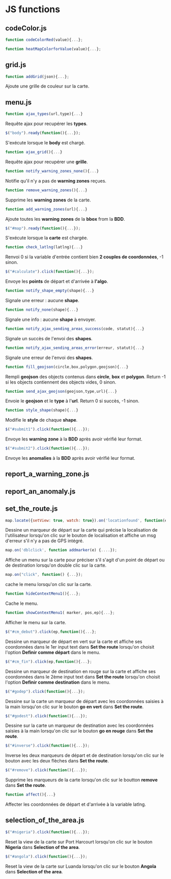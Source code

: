 # JS functions
## codeColor.js  
```js
function codeColorRed(value){...};
```
```js
function heatMapColorforValue(value){...};
```  
## grid.js
```js
function addGrid(json){...};
```  
Ajoute une grille de couleur sur la carte.
## menu.js
```js
function ajax_types(url,type){...}
```
Requête ajax pour recupérer les **types**.
```js
$("body").ready(function(){...});
```
S'exécute lorsque le **body** est chargé.
```js
function ajax_grid(){...}
```
Requête ajax pour recupérer une **grille**.
```js
function notify_warning_zones_none(){...}
```
Notifie qu'il n'y a pas de **warning zones** reçues.
```js
function remove_warning_zones(){...}
```
Supprime les **warning zones** de la carte.
```js
function add_warning_zones(url){...}
```
Ajoute toutes les **warning zones** de la **bbox** from la **BDD**.
```js
$("#map").ready(function(){...});
```
S'exécute lorsque la **carte** est chargée.
```js
function check_latlng(latlng){...}
```
Renvoi 0 si la variable d'entrée contient bien **2 couples de coordonnées**, -1 sinon.
```js
$("#calculate").click(function(){...});
```
Envoye les **points** de départ et d'arrivée à **l'algo**.
```js
function notify_shape_empty(shape){...}
```
Signale une erreur : aucune **shape**.
```js
function notify_none(shape){...}
```
Signale une info : aucune **shape** à envoyer.
```js
function notify_ajax_sending_areas_success(code, statut){...}
```
Signale un succès de l'envoi des **shapes**.
```js
function notify_ajax_sending_areas_error(erreur, statut){...}
```
Signale une erreur de l'envoi des **shapes**.
```js
function fill_geojson(circle,box,polygon,geojson){...}
```
Rempli **geojson** des objects contenus dans **circle**, **box** et **polygon**. Return -1 si les objects contiennent des objects vides, 0 sinon.
```js
function send_ajax_geojson(geojson,type,url){...}
```
Envoie le **geojson** et le **type** à l'**url**. Return 0 si succès, -1 sinon.
```js
function style_shape(shape){...}
```
Modifie le **style** de chaque **shape**.
```js
$("#submit1").click(function(){...});
```
Envoye les **warning zone** à la **BDD** après avoir vérifié leur format.
```js
$("#submit2").click(function(){...});
```
Envoye les **anomalies** à la **BDD** après avoir vérifié leur format.
## report_a_warning_zone.js
## report_an_anomaly.js
## set_the_route.js
```js
map.locate({setView: true, watch: true}).on('locationfound', function(e){...}).on('locationerror', function(e){});
```
Dessine un marqueur de départ sur la carte qui précise la localisation de l'utilisateur lorsqu'on clic sur le bouton de localisation et affiche un msg d'erreur s'il n'y a pas de GPS intégré.
```js
map.on('dblclick', function addmarker(e) {....});
```
Affiche un menu sur la carte pour préciser s'il s'agit d'un point de départ ou de destination lorsqu'on double clic sur la carte.
```js
map.on("click", function() {...});
```
cache le menu lorsqu'on clic sur la carte.
```js
function hideContextMenu1(){...};
```
Cache le menu.
```js
function showContextMenu1( marker, pos,ep){...};
```
Afficher le menu sur la carte.
```js
$("#cm_debut").click(ep,function(){...};
```
Dessine un marqueur de départ en vert sur la carte et affiche ses coordonnées dans le 1er input text dans **Set the route** lorsqu'on choisit l'option **Definir comme départ** dans le menu.
```js
$("#cm_fin").click(ep,function(){...};
```
Dessine un marqueur de destination en rouge sur la carte et affiche ses coordonnées dans le 2ème input text dans **Set the route** lorsqu'on choisit l'option **Definir comme destination** dans le menu.
```js
$("#godep").click(function(){...});
```
Dessine sur la carte un marqueur de départ avec les coordonnées saisies à la main lorsqu'on clic sur le bouton **go en vert** dans **Set the route**.
```js
$("#godest").click(function(){...});
```
Dessine sur la carte un marqueur de destination avec les coordonnées saisies à la main lorsqu'on clic sur le bouton **go en rouge** dans **Set the route**.
```js
$("#inverse").click(function(){...});
```
Inverse les deux marqueurs de départ et de destination lorsqu'on clic sur le bouton avec les deux flèches dans **Set the route**.
```js
$("#remove").click(function(){...});
```
Supprime les marqueurs de la carte lorsqu'on clic sur le boutton **remove** dans **Set the route**.
```js
function affect(){...}
```
Affecter les coordonnées de départ et d'arrivée à la variable latlng.

## selection_of_the_area.js
```js
$("#nigeria").click(function(){...});
```
Reset la view de la carte sur Port Harcourt lorsqu'on clic sur le bouton **Nigeria** dans **Selection of the area**.
```js
$("#angola").click(function(){...});
```
Reset la view de la carte sur Luanda lorsqu'on clic sur le bouton **Angola** dans **Selection of the area**.
